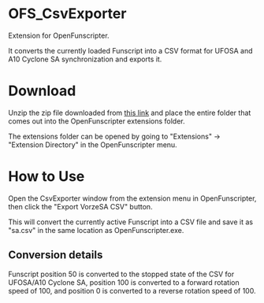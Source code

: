 # OFS_CsvExporter

Extension for OpenFunscripter.

It converts the currently loaded Funscript into a CSV format for UFOSA and A10 Cyclone SA synchronization and exports it.

# Download

Unzip the zip file downloaded from [this link](https://github.com/scry1-csv/CsvExporter/releases/download/v1.0.0/CsvExporter.zip) and place the entire folder that comes out into the OpenFunscripter extensions folder.

The extensions folder can be opened by going to "Extensions" → "Extension Directory" in the OpenFunscripter menu.

# How to Use

Open the CsvExporter window from the extension menu in OpenFunscripter, then click the "Export VorzeSA CSV" button.

This will convert the currently active Funscript into a CSV file and save it as "sa.csv" in the same location as OpenFunscripter.exe.

## Conversion details

Funscript position 50 is converted to the stopped state of the CSV for UFOSA/A10 Cyclone SA, position 100 is converted to a forward rotation speed of 100, and position 0 is converted to a reverse rotation speed of 100.
